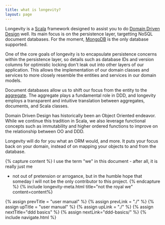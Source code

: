 ```yaml
---
title: what is longevity?
layout: page
---
```


Longevity is a [Scala](http://www.scala-lang.org/) framework designed
to assist you to do [Domain Driven Design](http://dddcommunity.org/)
well. Its main focus is on the persistence layer, targetting NoSQL
document databases. For the moment,
[MongoDB](https://www.mongodb.org/) is the only database supported.

One of the core goals of longevity is to encapsulate persistence
concerns within the persistence layer, so details such as database IDs
and version columns for optimistic locking don't leak out into other
layers of our application. This allows the implementation of our
domain classes and services to more closely resemble the entities and
services in our domain models.

Document databases allow us to shift our focus from the entity to the
[aggregate](http://martinfowler.com/bliki/DDD_Aggregate.html). The
aggregate plays a fundamental role in DDD, and longevity employs a
transparent and intuitive translation between aggregates, documents,
and Scala classes.

Domain Driven Design has historically been an Object Oriented
endeavor. While we continue this tradition in Scala, we also leverage
functional concepts such as immutability and higher ordered functions
to improve on the relationship between OO and DDD.

Longevity will do for you what an ORM would, and more. It puts your
focus back on your domain, instead of on mapping your objects to and
from the database.

{% capture content %}
I use the term "we" in this document - after all, it is really just me
- not out of pretension or arrogance, but in the humble hope that
someday I will not be the only contributor to this project.
{% endcapture %}
{% include longevity-meta.html title="not the royal we" content=content%}

{% assign prevTitle = "user manual" %}
{% assign prevLink = "./" %}
{% assign upTitle = "user manual" %}
{% assign upLink = "./" %}
{% assign nextTitle="ddd basics" %}
{% assign nextLink="ddd-basics/" %}
{% include navigate.html %}

